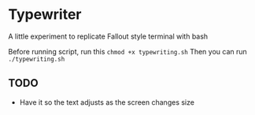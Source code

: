 # Typewriter
A little experiment to replicate Fallout style terminal with bash

Before running script, run this `chmod +x typewriting.sh`
Then you can run `./typewriting.sh`


## TODO
- Have it so the text adjusts as the screen changes size
